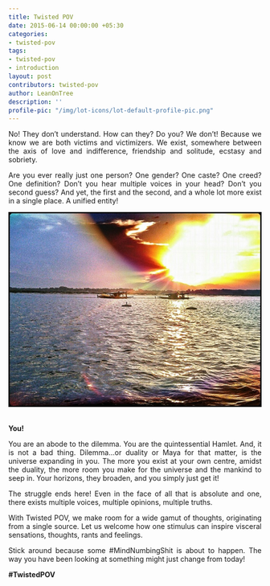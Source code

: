 ```yaml
---
title: Twisted POV
date: 2015-06-14 00:00:00 +05:30
categories:
- twisted-pov
tags:
- twisted-pov
- introduction
layout: post
contributors: twisted-pov
author: LeanOnTree
description: ''
profile-pic: "/img/lot-icons/lot-default-profile-pic.png"
---
```


<p style="text-align: justify;">No! They don’t understand. How can they? Do you? We don’t! Because we know we are both victims and victimizers. We exist, somewhere between the axis of love and indifference, friendship and solitude, ecstasy and sobriety.</p>
<p style="text-align: justify;">Are you ever really just one person? One gender? One caste? One creed? One definition? Don’t you hear multiple voices in your head? Don’t you second guess? And yet, the first and the second, and a whole lot more exist in a single place. A unified entity!<!--more--></p>
<div class="separator" style="clear: both; text-align: center;">
<img class="img-responsive center-block"  src="/img/twisted-pov/twisted-pov-1.jpg" alt="Twisted POV"/></div><br/>
<p style="text-align: justify;"><b>You!</b></p>
<p style="text-align: justify;">You are an abode to the dilemma. You are the quintessential Hamlet. And, it is not a bad thing. Dilemma…or duality or Maya for that matter, is the universe expanding in you. The more you exist at your own centre, amidst the duality, the more room you make for the universe and the mankind to seep in. Your horizons, they broaden, and you simply just get it!</p>
<p style="text-align: justify;">The struggle ends here! Even in the face of all that is absolute and one, there exists multiple voices, multiple opinions, multiple truths.</p>
<p style="text-align: justify;">With Twisted POV, we make room for a wide gamut of thoughts, originating from a single source. Let us welcome how one stimulus can inspire visceral sensations, thoughts, rants and feelings.</p>
<p style="text-align: justify;">Stick around because some #MindNumbingShit is about to happen. The way you have been looking at something might just change from today!</p>
<p style="text-align: justify;"><b>#TwistedPOV</b></p>
